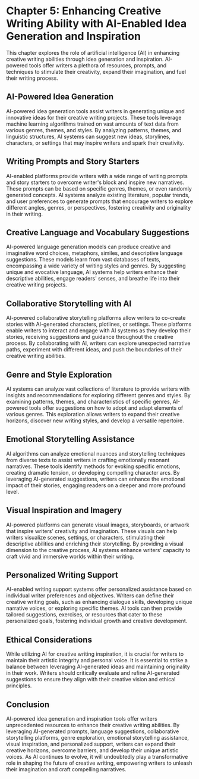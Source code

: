 Chapter 5: Enhancing Creative Writing Ability with AI-Enabled Idea Generation and Inspiration
=============================================================================================

This chapter explores the role of artificial intelligence (AI) in enhancing creative writing abilities through idea generation and inspiration. AI-powered tools offer writers a plethora of resources, prompts, and techniques to stimulate their creativity, expand their imagination, and fuel their writing process.

AI-Powered Idea Generation
--------------------------

AI-powered idea generation tools assist writers in generating unique and innovative ideas for their creative writing projects. These tools leverage machine learning algorithms trained on vast amounts of text data from various genres, themes, and styles. By analyzing patterns, themes, and linguistic structures, AI systems can suggest new ideas, storylines, characters, or settings that may inspire writers and spark their creativity.

Writing Prompts and Story Starters
----------------------------------

AI-enabled platforms provide writers with a wide range of writing prompts and story starters to overcome writer's block and inspire new narratives. These prompts can be based on specific genres, themes, or even randomly generated concepts. AI systems analyze existing literature, popular trends, and user preferences to generate prompts that encourage writers to explore different angles, genres, or perspectives, fostering creativity and originality in their writing.

Creative Language and Vocabulary Suggestions
--------------------------------------------

AI-powered language generation models can produce creative and imaginative word choices, metaphors, similes, and descriptive language suggestions. These models learn from vast databases of texts, encompassing a wide variety of writing styles and genres. By suggesting unique and evocative language, AI systems help writers enhance their descriptive abilities, engage readers' senses, and breathe life into their creative writing projects.

Collaborative Storytelling with AI
----------------------------------

AI-powered collaborative storytelling platforms allow writers to co-create stories with AI-generated characters, plotlines, or settings. These platforms enable writers to interact and engage with AI systems as they develop their stories, receiving suggestions and guidance throughout the creative process. By collaborating with AI, writers can explore unexpected narrative paths, experiment with different ideas, and push the boundaries of their creative writing abilities.

Genre and Style Exploration
---------------------------

AI systems can analyze vast collections of literature to provide writers with insights and recommendations for exploring different genres and styles. By examining patterns, themes, and characteristics of specific genres, AI-powered tools offer suggestions on how to adopt and adapt elements of various genres. This exploration allows writers to expand their creative horizons, discover new writing styles, and develop a versatile repertoire.

Emotional Storytelling Assistance
---------------------------------

AI algorithms can analyze emotional nuances and storytelling techniques from diverse texts to assist writers in crafting emotionally resonant narratives. These tools identify methods for evoking specific emotions, creating dramatic tension, or developing compelling character arcs. By leveraging AI-generated suggestions, writers can enhance the emotional impact of their stories, engaging readers on a deeper and more profound level.

Visual Inspiration and Imagery
------------------------------

AI-powered platforms can generate visual images, storyboards, or artwork that inspire writers' creativity and imagination. These visuals can help writers visualize scenes, settings, or characters, stimulating their descriptive abilities and enriching their storytelling. By providing a visual dimension to the creative process, AI systems enhance writers' capacity to craft vivid and immersive worlds within their writing.

Personalized Writing Support
----------------------------

AI-enabled writing support systems offer personalized assistance based on individual writer preferences and objectives. Writers can define their creative writing goals, such as enhancing dialogue skills, developing unique narrative voices, or exploring specific themes. AI tools can then provide tailored suggestions, exercises, or resources that cater to these personalized goals, fostering individual growth and creative development.

Ethical Considerations
----------------------

While utilizing AI for creative writing inspiration, it is crucial for writers to maintain their artistic integrity and personal voice. It is essential to strike a balance between leveraging AI-generated ideas and maintaining originality in their work. Writers should critically evaluate and refine AI-generated suggestions to ensure they align with their creative vision and ethical principles.

Conclusion
----------

AI-powered idea generation and inspiration tools offer writers unprecedented resources to enhance their creative writing abilities. By leveraging AI-generated prompts, language suggestions, collaborative storytelling platforms, genre exploration, emotional storytelling assistance, visual inspiration, and personalized support, writers can expand their creative horizons, overcome barriers, and develop their unique artistic voices. As AI continues to evolve, it will undoubtedly play a transformative role in shaping the future of creative writing, empowering writers to unleash their imagination and craft compelling narratives.
